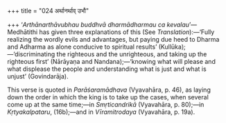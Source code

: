+++
title = "024 अर्थानर्थाव् उभौ"

+++
‘*Arthānarthāvubhau buddhvā dharmādharmau ca kevalau*’—Medhātithi has
given three explanations of this (See *Translation*):—‘Fully realizing
the wordly evils and advantages, but paying due heed to Dharma and
Adharma as alone conducive to spiritual results’
(Kullūka);—‘discriminating the righteous and the unrighteous, and taking
up the righteous first’ (Nārāyaṇa and Nandana);—‘knowing what will
please and what displease the people and understanding what is just and
what is unjust’ (Govindarāja).

This verse is quoted in *Parāśaramādhava* (Vyavahāra, p. 46), as laying
down the order in which the king is to take up the cases, when several
come up at the same time;—in *Smṛticandrikā* (Vyavahāra, p. 80);—in
*Kṛtyakalpataru*, (16b);—and in *Vīramitrodaya* (Vyavahāra, p. 19a).


